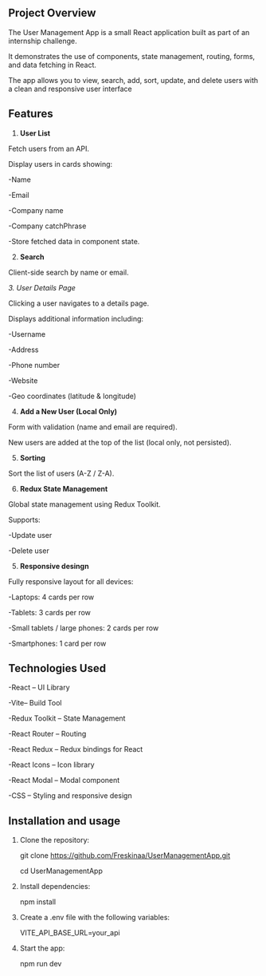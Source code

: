 ## **Project Overview**

The User Management App is a small React application built as part of an internship challenge.

It demonstrates the use of components, state management, routing, forms, and data fetching in React.

The app allows you to view, search, add, sort, update, and delete users with a clean and responsive user interface

## **Features**

1. **User List**

Fetch users from an API.

Display users in cards showing:

-Name

-Email

-Company name

-Company catchPhrase

-Store fetched data in component state.

2. **Search**

Client-side search by name or email.

*3. User Details Page*

Clicking a user navigates to a details page.

Displays additional information including:

-Username

-Address

-Phone number

-Website

-Geo coordinates (latitude & longitude)

4. **Add a New User (Local Only)**

Form with validation (name and email are required).

New users are added at the top of the list (local only, not persisted).

5. **Sorting**

Sort the list of users (A-Z / Z-A).

6. **Redux State Management** 

Global state management using Redux Toolkit.

Supports:

-Update user

-Delete user

5. **Responsive desingn**

Fully responsive layout for all devices:

-Laptops: 4 cards per row

-Tablets: 3 cards per row

-Small tablets / large phones: 2 cards per row

-Smartphones: 1 card per row

## **Technologies Used**

-React – UI Library

-Vite– Build Tool

-Redux Toolkit – State Management

-React Router – Routing

-React Redux – Redux bindings for React

-React Icons – Icon library

-React Modal – Modal component

-CSS – Styling and responsive design


## **Installation and usage**

1. Clone the repository:
   
   git clone https://github.com/Freskinaa/UserManagementApp.git
   
   cd UserManagementApp

3. Install dependencies:

   npm install

4. Create a .env file with the following variables:

   VITE_API_BASE_URL=your_api

5. Start the app:

   npm run dev



   
